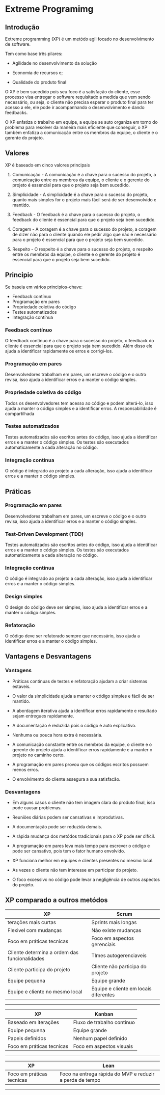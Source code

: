 # Extreme Programimg

## Introdução

Extreme programming (XP) é um metódo agil focado no desenvolvimento de software.

Tem como base três pilares:

- Agilidade no desenvolvimento da solução

- Economia de recursos e;

- Qualidade do produto final

O XP é bem sucedido pois seu foco é a satisfação do cliente, esse processo visa entregar o software requisitado a medida que vem sendo necessário, ou seja, o cliente não precisa esperar o produto final para ter acesso a ele, ele pode ir acompanhando o desenvolvimento e dando feedbacks.

O XP enfatiza o trabalho em equipe, a equipe se auto organiza em torno do problema para resolver da maneira mais eficiente que conseguir, o XP também enfatiza a comunicação entre os membros da equipe, o cliente e o gerente do projeto.

## Valores

XP é baseado em cinco valores principais

1. Comunicação - A comunicação é a chave para o sucesso do projeto, a comunicação entre os membros da equipe, o cliente e o gerente do projeto é essencial para que o projeto seja bem sucedido.

2. Simplicidade - A simplicidade é a chave para o sucesso do projeto, quanto mais simples for o projeto mais fácil será de ser desenvolvido e mantido.

3. Feedback - O feedback é a chave para o sucesso do projeto, o feedback do cliente é essencial para que o projeto seja bem sucedido.

4. Coragem - A coragem é a chave para o sucesso do projeto, a coragem de dizer não para o cliente quando ele pedir algo que não é necessário para o projeto é essencial para que o projeto seja bem sucedido.

5. Respeito - O respeito é a chave para o sucesso do projeto, o respeito entre os membros da equipe, o cliente e o gerente do projeto é essencial para que o projeto seja bem sucedido.

## Principio

Se baseia em vários principios-chave:

- Feedback contínuo
- Programação em pares
- Propriedade coletiva do código
- Testes automatizados
- Integração contínua

### Feedback contínuo

O feedback contínuo é a chave para o sucesso do projeto, o feedback do cliente é essencial para que o projeto seja bem sucedido. Além disso ele ajuda a identificar rapidamente os erros e corrigi-los.

### Programação em pares

Desenvolvedores trabalham em pares, um escreve o código e o outro revisa, isso ajuda a identificar erros e a manter o código simples.

### Propriedade coletiva do código

Todos os desenvolvedores tem acesso ao código e podem alterá-lo, isso ajuda a manter o código simples e a identificar erros. A responsabilidade é compartilhada

### Testes automatizados

Testes automatizados são escritos antes do código, isso ajuda a identificar erros e a manter o código simples. Os testes são executados automaticamente a cada alteração no código.

### Integração contínua

O código é integrado ao projeto a cada alteração, isso ajuda a identificar erros e a manter o código simples.

## Práticas

### Programação em pares

Desenvolvedores trabalham em pares, um escreve o código e o outro revisa, isso ajuda a identificar erros e a manter o código simples.

### Test-Driven Development (TDD)

Testes automatizados são escritos antes do código, isso ajuda a identificar erros e a manter o código simples. Os testes são executados automaticamente a cada alteração no código.

### Integração contínua

O código é integrado ao projeto a cada alteração, isso ajuda a identificar erros e a manter o código simples.

### Design simples

O design do código deve ser simples, isso ajuda a identificar erros e a manter o código simples.

### Refatoração

O código deve ser refatorado sempre que necessário, isso ajuda a identificar erros e a manter o código simples.

## Vantagens e Desvantagens

### Vantagens

- Práticas contínuas de testes e refatoração ajudam a criar sistemas estaveis.

- O valor da simplicidade ajuda a manter o código simples e fácil de ser mantido.

- A abordagem iterativa ajuda a identificar erros rapidamente e resultado sejam entregues rapidamente.

- A documentação é reduzida pois o código é auto explicativo.

- Nenhuma ou pouca hora extra é necessária.

- A comunicação constante entre os membros da equipe, o cliente e o gerente do projeto ajuda a identificar erros rapidamente e a manter o projeto no caminho certo.

- A programação em pares provou que os códigos escritos possuem menos erros.

- O envolvimento do cliente assegura a sua satisfacão.

### Desvantagens

- Em alguns casos o cliente não tem imagem clara do produto final, isso pode causar problemas.

- Reuniões diárias podem ser cansativas e improdutivas.

- A documentação pode ser reduzida demais.

- A rápida mudança dos metódos tradicionais para o XP pode ser difícil.

- A programação em pares leva mais tempo para escrever o código e pode ser cansativo, pois tem o fator humano envolvido.

- XP funciona melhor em equipes e clientes presentes no mesmo local.

- As vezes o cliente não tem interesse em participar do projeto.

- O foco excessivo no código pode levar a negligência de outros aspectos do projeto.


## XP comparado a outros metódos

| XP | Scrum |
| --- | --- |
|terações mais curtas| Sprints mais longas|
| Flexivel com mudanças | Não  existe  mudanças |
| Foco em práticas tecnicas | Foco em aspectos gerenciais |
| Cliente determina a ordem das funcionalidades | TImes autogerenciaveis |
| Cliente participa do projeto | Cliente não participa do projeto |
| Equipe pequena | Equipe grande |
| Equipe e cliente no mesmo local | Equipe e cliente em locais diferentes |

---

| XP | Kanban | 
| --- | --- |
| Baseado em iterações | Fluxo de trabalho contínuo |
| Equipe pequena | Equipe grande |
| Papeis definidos | Nenhum papel definido
| Foco em práticas tecnicas | Foco em aspectos visuais |
---

| XP | Lean |
| --- | --- |
| Foco em práticas tecnicas | Foco na entrega rápida do MVP  e reduzir a perda de tempo|

---